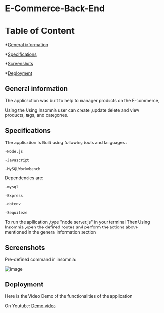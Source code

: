 # E-Commerce-Back-End

# Table of Content
*[General information](#general-information)

*[Specifications](#specifications)

*[Screenshots](#screenshots)

*[Deployment](#deployment)


## General information
The applicaction was built to help  to manager products on the E-commerce,

Using the Using Insomnia user can create ,update  delete  and view products, tags, and categories.

## Specifications

The application is Built using following tools and languages :

    -Node.js

    -Javascript

    -MySQLWorkvbench

Dependencies are:

    -mysql

    -Express

    -dotenv

    -Sequileze

To run the apllication ,type "node server.js" in your terminal
Then Using Insomnia ,open the defined  routes  and perform the actions above mentioned in the general information section

## Screenshots

Pre-defined command in insomnia:

![image](https://user-images.githubusercontent.com/77184762/124365477-5b0e7f00-dc16-11eb-8cc0-f42b0025f2f0.png)


## Deployment

Here is the Video Demo of the functionalities  of the application


On Youtube: [Demo video](https://youtu.be/SJ_0dnwNwNs)



